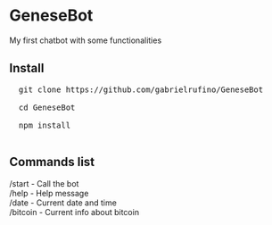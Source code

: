 # GeneseBot

My first chatbot with some functionalities

## Install

<pre>
  git clone https://github.com/gabrielrufino/GeneseBot<br>
  cd GeneseBot<br>
  npm install<br>
</pre>

## Commands list

/start - Call the bot<br>
/help - Help message<br>
/date - Current date and time<br>
/bitcoin - Current info about bitcoin 
